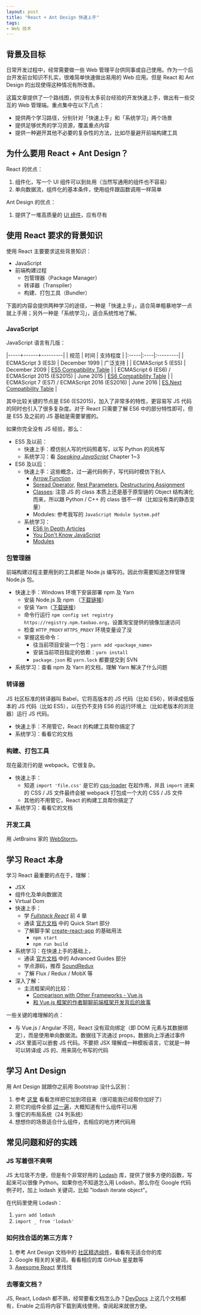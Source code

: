 ```yaml
---
layout: post
title: "React + Ant Design 快速上手"
tags: 
- Web 技术
---
```


## 背景及目标

日常开发过程中，经常需要做一些 Web 管理平台供同事或自己使用。作为一个后台开发前台知识不扎实，很难简单快速做出易用的 Web 应用。但是 React 和 Ant Design 的出现使得这种情况有所改善。

这篇文章提供了一个路线图，供没有太多前台经验的开发快速上手，做出有一些交互的 Web 管理端。重点集中在以下几点：

*   提供两个学习路径，分别针对「快速上手」和「系统学习」两个场景
*   提供足够优秀的学习资源，覆盖重点内容
*   提供一种避开其他不必要的复杂性的方法，比如尽量避开前端构建工具

<!--more-->

## 为什么要用 React + Ant Design？

React 的优点：

1.  组件化，写一个 UI 组件可以到处用（当然写通用的组件也不容易）
2.  单向数据流，组件化的基本条件，使用组件跟函数调用一样简单

Ant Design 的优点：

1.  提供了一堆高质量的 [UI 组件](https://ant.design/docs/react/introduce-cn)，应有尽有

## 使用 React 要求的背景知识

使用 React 主要要求这些背景知识：

*   JavaScript
*   前端构建过程
    *   包管理器（Package Manager）
    *   转译器（Transpiler）
    *   构建、打包工具（Bundler）

下面的内容会提供两种学习的途径，一种是「快速上手」，适合简单粗暴地学一点就上手用；另外一种是「系统学习」，适合系统性地了解。

### JavaScript

JavaScript 语言有几版：

|-----+------+---------|
| 规范 | 时间 | 支持程度 |
|:-----|:----|:---------|
| ECMAScript 3 (ES3) | December 1999 | 广泛支持 |
| ECMAScript 5 (ES5) | December 2009 | [ES5 Compatibility Table](https://kangax.github.io/compat-table/es5/) |
| ECMAScript 6 (ES6) / ECMAScript 2015 (ES2015) | June 2015 | [ES6 Compatibility Table](https://kangax.github.io/compat-table/es6/) |
| ECMAScript 7 (ES7) / ECMAScript 2016 (ES2016) | June 2016 | [ES.Next Compatibility Table](https://kangax.github.io/compat-table/es2016plus/) |

其中比较关键的节点是 ES6 (ES2015)，加入了非常多的特性，更容易写 JS 代码的同时也引入了很多复杂度。对于 React 只需要了解 ES6 中的部分特性即可，但是 ES5 及之前的 JS 基础是需要掌握的。

如果你完全没有 JS 经验，那么：

*   ES5 及以前：
    *   快速上手：模仿别人写的代码照着写，以写 Python 的风格写
    *   系统学习：看 _[Speaking JavaScript](http://speakingjs.com/es5/)_ Chapter 1~3
*   ES6 及以后：
    *   快速上手：这些概念，过一遍代码例子，写代码时模仿下别人
        *   [Arrow Function](https://developer.mozilla.org/en/docs/Web/JavaScript/Reference/Functions/Arrow_functions)
        *   [Spread Operator](https://developer.mozilla.org/en-US/docs/Web/JavaScript/Reference/Operators/Spread_operator), [Rest Parameters](https://developer.mozilla.org/en-US/docs/Web/JavaScript/Reference/Functions/rest_parameters), [Destructuring Assignment](https://developer.mozilla.org/en-US/docs/Web/JavaScript/Reference/Operators/Destructuring_assignment)
        *   [Classes](https://developer.mozilla.org/en-US/docs/Web/JavaScript/Reference/Classes): 注意 JS 的 class 本质上还是基于原型链的 Object 结构演化而来，所以跟 Python / C++ 的 class 很不一样（比如没有类的静态变量）
        *   Modules: 参考我写的 `JavaScript Module System.pdf`
    *   系统学习：
        *   [ES6 In Depth Articles](https://hacks.mozilla.org/category/es6-in-depth/)
        *   [You Don't Know JavaScript](https://github.com/getify/You-Dont-Know-JS)
        *   [Modules](http://exploringjs.com/es6/ch_modules.html)

### 包管理器

前端构建过程主要用到的工具都是 Node.js 编写的。因此你需要知道怎样管理 Node.js 包。

*   快速上手：Windows 环境下安装部署 npm 及 Yarn
    *   安装 Node.js 及 npm （[下载链接](https://nodejs.org/en/download/)）
    *   安装 Yarn（[下载链接](https://yarnpkg.com/lang/en/docs/install/)）
    *   命令行运行 `npm config set registry https://registry.npm.taobao.org`，设置淘宝提供的镜像加速访问
    *   检查 `HTTP_PROXY` `HTTPS_PROXY` 环境变量设了没
    *   掌握这些命令：
        *   往当前项目安装一个包：`yarn add <package_name>`
        *   安装当前项目指定的依赖：`yarn install`
        *   `package.json` 和 `yarn.lock` 都要提交到 SVN
*   系统学习：查看 npm 及 Yarn 的文档，理解 Yarn 解决了什么问题

### 转译器

JS 社区标准的转译器叫 Babel，它将高版本的 JS 代码（比如 ES6），转译成低版本的 JS 代码（比如 ES5），以在仍不支持 ES6 的运行环境上（比如老版本的浏览器）运行 JS 代码。

*   快速上手：不用管它，React 的构建工具帮你搞定了
*   系统学习：看看它的文档

### 构建、打包工具

现在最流行的是 webpack。它很复杂。

*   快速上手：
    *   知道 `import 'file.css'` 是它的 [css-loader](https://github.com/webpack-contrib/css-loader) 在起作用，并且 `import` 进来的 CSS / JS 文件最终会被 webpack 打包成一个大的 CSS / JS 文件
    *   其他的不用管它，React 的构建工具帮你搞定了
*   系统学习：看看它的文档

### 开发工具

用 JetBrains 家的 [WebStorm](https://www.jetbrains.com/webstorm/)。

## 学习 React 本身

学习 React 最重要的点在于，理解：

*   JSX
*   组件化及单向数据流
*   Virtual Dom
*   快速上手：
    *   学 _[Fullstack React](https://www.fullstackreact.com/)_ 前 4 章
    *   通读 [官方文档](https://facebook.github.io/react/docs/hello-world.html) 中的 Quick Start 部分
    *   了解脚手架 [create-react-app](https://github.com/facebookincubator/create-react-app) 的基础用法
        *   `npm start`
        *   `npm run build`
*   系统学习：在快速上手的基础上，
    *   通读 [官方文档](https://facebook.github.io/react/docs/hello-world.html) 中的 Advanced Guides 部分
    *   学点源码，推荐 [SoundRedux](https://github.com/andrewngu/sound-redux)
    *   了解 Flux / Redux / MobX 等
*   深入了解：
    *   主流框架间的比较：
        *   [Comparison with Other Frameworks - Vue.js](https://vuejs.org/v2/guide/comparison.html)
        *   [和 Vue.js 框架的作者聊聊前端框架开发背后的故事](http://teahour.fm/2015/08/16/vuejs-creator-evan-you.html)

一些关键的难理解的点：

*   与 Vue.js / Angular 不同，React 没有双向绑定（即 DOM 元素与其数据绑定），而是使用单向数据流。数据往下流通过 props，数据向上浮通过事件
*   JSX 里面可以嵌套 JS 代码。不要把 JSX 理解成一种模板语言，它就是一种可以转译成 JS 的、用来简化书写的代码

## 学习 Ant Design

用 Ant Design 就跟你之前用 Bootstrap 没什么区别：

1.  参考 [这里](https://ant.design/docs/react/use-with-create-react-app-cn) 看看怎样把它加到项目来（很可能我已经帮你加好了）
2.  把它的组件全部 [过一遍](https://ant.design/docs/react/introduce-cn)，大概知道有什么组件可以用
3.  懂它的布局系统（24 列系统）
4.  想想你的场景适合什么组件，去相应的地方拷代码用

## 常见问题和好的实践

### JS 写着很不爽啊

JS 太垃圾不方便，但是有个非常好用的 [Lodash](https://lodash.com/docs/) 库，提供了很多方便的函数，写起来可以很像 Python。如果你也不知道怎么用 Lodash，那么你在 Google 代码例子时，加上 lodash 关键词，比如 "lodash iterate object"。

在代码里使用 Lodash：

1.  `yarn add lodash`
2.  `import _ from 'lodash'`

### 如何找合适的第三方库？

1.  参考 Ant Design 文档中的 [社区精选组件](https://ant.design/docs/react/recommendation-cn)，看看有无适合你的库
2.  Google 相关的关键词，看看相应的库 GitHub 星星数等
3.  [Awesome React](https://github.com/enaqx/awesome-react) 里找找

### 去哪查文档？

JS, React, Lodash 都不熟，经常要看文档怎么办？[DevDocs](http://devdocs.io/) 上这几个文档都有，Enable 之后将内容下载到离线使用，查阅起来就很方便。
